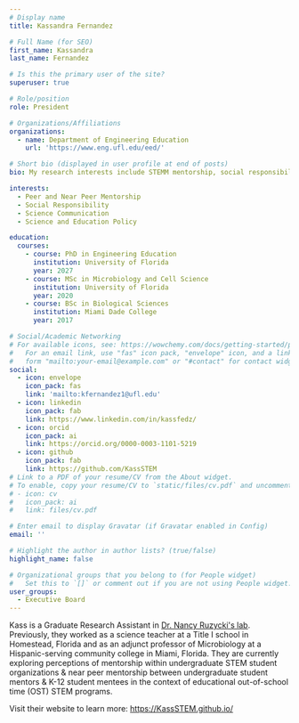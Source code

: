 ```yaml
---
# Display name
title: Kassandra Fernandez

# Full Name (for SEO)
first_name: Kassandra
last_name: Fernandez

# Is this the primary user of the site?
superuser: true

# Role/position
role: President

# Organizations/Affiliations
organizations:
  - name: Department of Engineering Education
    url: 'https://www.eng.ufl.edu/eed/'

# Short bio (displayed in user profile at end of posts)
bio: My research interests include STEMM mentorship, social responsibility, science communication, and science and education policy.

interests:
  - Peer and Near Peer Mentorship
  - Social Responsibility
  - Science Communication
  - Science and Education Policy

education:
  courses:
    - course: PhD in Engineering Education
      institution: University of Florida
      year: 2027
    - course: MSc in Microbiology and Cell Science
      institution: University of Florida
      year: 2020
    - course: BSc in Biological Sciences
      institution: Miami Dade College
      year: 2017

# Social/Academic Networking
# For available icons, see: https://wowchemy.com/docs/getting-started/page-builder/#icons
#   For an email link, use "fas" icon pack, "envelope" icon, and a link in the
#   form "mailto:your-email@example.com" or "#contact" for contact widget.
social:
  - icon: envelope
    icon_pack: fas
    link: 'mailto:kfernandez1@ufl.edu'
  - icon: linkedin
    icon_pack: fab
    link: https://www.linkedin.com/in/kassfedz/
  - icon: orcid
    icon_pack: ai
    link: https://orcid.org/0000-0003-1101-5219
  - icon: github
    icon_pack: fab
    link: https://github.com/KassSTEM
# Link to a PDF of your resume/CV from the About widget.
# To enable, copy your resume/CV to `static/files/cv.pdf` and uncomment the lines below.
# - icon: cv
#   icon_pack: ai
#   link: files/cv.pdf

# Enter email to display Gravatar (if Gravatar enabled in Config)
email: ''

# Highlight the author in author lists? (true/false)
highlight_name: false

# Organizational groups that you belong to (for People widget)
#   Set this to `[]` or comment out if you are not using People widget.
user_groups:
  - Executive Board
---
```


Kass is a Graduate Research Assistant in [Dr. Nancy Ruzycki's lab](https://equipd.mse.ufl.edu/). Previously, they worked as a science teacher at a Title I school in Homestead, Florida and as an adjunct professor of Microbiology at a Hispanic-serving community college in Miami, Florida. They are currently exploring perceptions of mentorship within undergraduate STEM student organizations & near peer mentorship between undergraduate student mentors & K-12 student mentees in the context of educational out-of-school time (OST) STEM programs.

Visit their website to learn more: https://KassSTEM.github.io/
